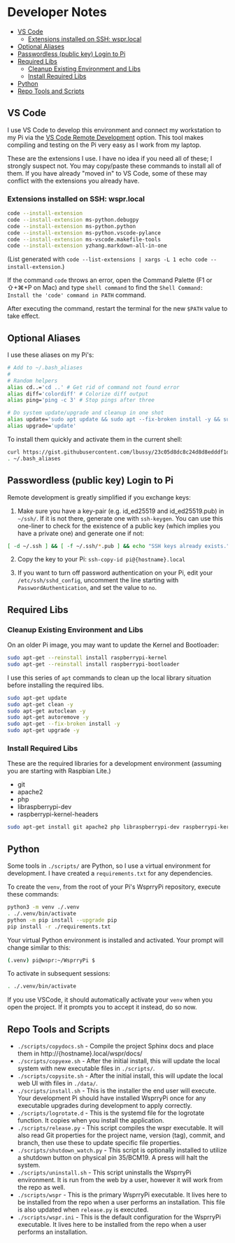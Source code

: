 <!-- omit in toc -->
# Developer Notes

- [VS Code](#vs-code)
  - [Extensions installed on SSH: wspr.local](#extensions-installed-on-ssh-wsprlocal)
- [Optional Aliases](#optional-aliases)
- [Passwordless (public key) Login to Pi](#passwordless-public-key-login-to-pi)
- [Required Libs](#required-libs)
  - [Cleanup Existing Environment and Libs](#cleanup-existing-environment-and-libs)
  - [Install Required Libs](#install-required-libs)
- [Python](#python)
- [Repo Tools and Scripts](#repo-tools-and-scripts)


## VS Code

I use VS Code to develop this environment and connect my workstation to my Pi via the [VS Code Remote Development](https://code.visualstudio.com/docs/remote/remote-overview) option.  This tool makes compiling and testing on the Pi very easy as I work from my laptop.

These are the extensions I use.  I have no idea if you need all of these; I strongly suspect not.  You may copy/paste these commands to install all of them.  If you have already "moved in" to VS Code, some of these may conflict with the extensions you already have.

### Extensions installed on SSH: wspr.local

``` bash
code --install-extension 
code --install-extension ms-python.debugpy
code --install-extension ms-python.python
code --install-extension ms-python.vscode-pylance
code --install-extension ms-vscode.makefile-tools
code --install-extension yzhang.markdown-all-in-one
```

(List generated with `code --list-extensions | xargs -L 1 echo code --install-extension`.)

If the command `code` throws an error, open the Command Palette (F1 or ⇧+⌘+P on Mac) and type `shell command` to find the `Shell Command: Install the 'code' command in PATH` command.

After executing the command, restart the terminal for the new `$PATH` value to take effect.

## Optional Aliases

I use these aliases on my Pi's:

``` bash
# Add to ~/.bash_aliases
#
# Random helpers
alias cd..='cd ..' # Get rid of command not found error
alias diff='colordiff' # Colorize diff output
alias ping='ping -c 3' # Stop pings after three

# Do system update/upgrade and cleanup in one shot
alias update='sudo apt update && sudo apt --fix-broken install -y && sudo apt autoremove --purge -y && sudo apt clean && sudo apt autoclean -y && sudo apt upgrade -y'
alias upgrade='update'
```

To install them quickly and activate them in the current shell:

``` bash
curl https://gist.githubusercontent.com/lbussy/23c05d8dc8c24d8d8edddf1d381f1c8b/raw/cee00ee532753d971d64a107b9ca5d58d39f81c6/.bash_aliases -o ~/.bash_aliases
. ~/.bash_aliases
```

## Passwordless (public key) Login to Pi

Remote development is greatly simplified if you exchange keys:

1. Make sure you have a key-pair (e.g. id_ed25519 and id_ed25519.pub) in `~/ssh/`.  If it is not there, generate one with `ssh-keygen`.  You can use this one-liner to check for the existence of a public key (which implies you have a private one) and generate one if not:

 ``` bash
 [ -d ~/.ssh ] && [ -f ~/.ssh/*.pub ] && echo "SSH keys already exists." || ssh-keygen
 ```

2.  Copy the key to your Pi: `ssh-copy-id pi@{hostname}.local`

3.  If you want to turn off password authentication on your Pi, edit your `/etc/ssh/sshd_config`, uncomment the line starting with `PasswordAuthentication`, and set the value to `no`.

## Required Libs

### Cleanup Existing Environment and Libs

On an older Pi image, you may want to update the Kernel and Bootloader:

``` bash
sudo apt-get --reinstall install raspberrypi-kernel
sudo apt-get --reinstall install raspberrypi-bootloader
```

I use this series of `apt` commands to clean up the local library situation before installing the required libs.

``` bash
sudo apt-get update
sudo apt-get clean -y
sudo apt-get autoclean -y
sudo apt-get autoremove -y
sudo apt-get --fix-broken install -y
sudo apt-get upgrade -y
```

### Install Required Libs

These are the required libraries for a development environment (assuming you are starting with Raspbian Lite.)

* git
* apache2
* php
* libraspberrypi-dev
* raspberrypi-kernel-headers

``` bash
sudo apt-get install git apache2 php libraspberrypi-dev raspberrypi-kernel-headers -y
```

## Python

Some tools in `./scripts/` are Python, so I use a virtual environment for development.  I have created a `requirements.txt` for any dependencies.

To create the `venv`, from the root of your Pi's WsprryPi repository, execute these commands:

``` bash
python3 -m venv ./.venv
. ./.venv/bin/activate
python -m pip install --upgrade pip
pip install -r ./requirements.txt
```
Your virtual Python environment is installed and activated.  Your prompt will change similar to this:

``` bash
(.venv) pi@wspr:~/WsprryPi $
```
To activate in subsequent sessions:
``` bash
. ./.venv/bin/activate
```

If you use VSCode, it should automatically activate your `venv` when you open the project.  If it prompts you to accept it instead, do so now.

## Repo Tools and Scripts

* `./scripts/copydocs.sh` - Compile the project Sphinx docs and place them in http://{hostname}.local/wspr/docs/
* `./scripts/copyexe.sh` - After the initial install, this will update the local system with new executable files in `./scripts/`.
* `./scripts/copysite.sh` - After the initial install, this will update the local web UI with files in `./data/`.
* `./scripts/install.sh` - This is the installer the end user will execute.  Your development Pi should have installed WsprryPi once for any executable upgrades during development to apply correctly.
* `./scripts/logrotate.d` - This is the systemd file for the logrotate function.  It copies when you install the application.
* `./scripts/release.py` - This script compiles the wspr executable.  It will also read Git properties for the project name, version (tag), commit, and branch, then use these to update specific file properties.
* `./scripts/shutdown_watch.py` - This script is optionally installed to utilize a shutdown button on physical pin 35/BCM19.  A press will halt the system.
* `./scripts/uninstall.sh` - This script uninstalls the WsprryPi environment.  It is run from the web by a user, however it will work from the repo as well.
* `./scripts/wspr` - This is the primary WsprryPi executable.  It lives here to be installed from the repo when a user performs an installation.  This file is also updated when `release.py` is executed.
* `./scripts/wspr.ini` - This is the default configuration for the WsprryPi executable.  It lives here to be installed from the repo when a user performs an installation.
